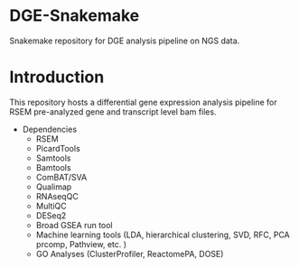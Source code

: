 # DGE-Snakemake
Snakemake repository for DGE analysis pipeline on NGS data. 

# Introduction
This repository hosts a differential gene expression analysis pipeline for RSEM pre-analyzed gene and transcript level bam files. 

* Dependencies
  * RSEM
  * PicardTools
  * Samtools
  * Bamtools
  * ComBAT/SVA
  * Qualimap
  * RNAseqQC
  * MultiQC
  * DESeq2
  * Broad GSEA run tool
  * Machine learning tools (LDA, hierarchical clustering, SVD, RFC, PCA prcomp, Pathview, etc. )
  * GO Analyses (ClusterProfiler, ReactomePA, DOSE)
  
  
